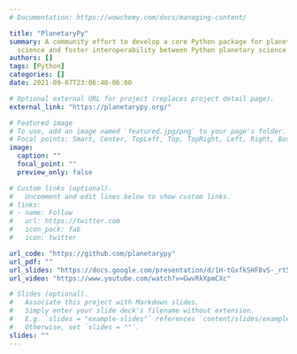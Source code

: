 ```yaml
---
# Documentation: https://wowchemy.com/docs/managing-content/

title: "PlanetaryPy"
summary: A community effort to develop a core Python package for planetary 
  science and foster interoperability between Python planetary science packages.
authors: []
tags: [Python]
categories: []
date: 2021-09-07T23:06:40-06:00

# Optional external URL for project (replaces project detail page).
external_link: "https://planetarypy.org/"

# Featured image
# To use, add an image named `featured.jpg/png` to your page's folder.
# Focal points: Smart, Center, TopLeft, Top, TopRight, Left, Right, BottomLeft, Bottom, BottomRight.
image:
  caption: ""
  focal_point: ""
  preview_only: false

# Custom links (optional).
#   Uncomment and edit lines below to show custom links.
# links:
# - name: Follow
#   url: https://twitter.com
#   icon_pack: fab
#   icon: twitter

url_code: "https://github.com/planetarypy"
url_pdf: ""
url_slides: "https://docs.google.com/presentation/d/1H-tGxfkSHF8vS-_rt5DQHVFmBYkJNaJW6yElUe9s2Ok/edit?usp=sharing"
url_video: "https://www.youtube.com/watch?v=GwvRkXpmCXc"

# Slides (optional).
#   Associate this project with Markdown slides.
#   Simply enter your slide deck's filename without extension.
#   E.g. `slides = "example-slides"` references `content/slides/example-slides.md`.
#   Otherwise, set `slides = ""`.
slides: ""
---
```

